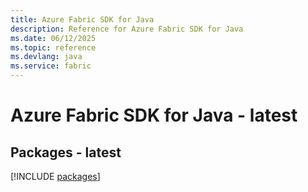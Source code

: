 ```yaml
---
title: Azure Fabric SDK for Java
description: Reference for Azure Fabric SDK for Java
ms.date: 06/12/2025
ms.topic: reference
ms.devlang: java
ms.service: fabric
---
```

# Azure Fabric SDK for Java - latest
## Packages - latest
[!INCLUDE [packages](fabric-index.md)]